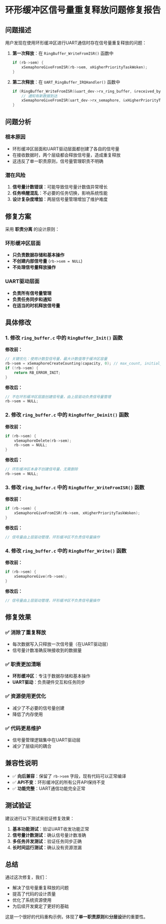 # 环形缓冲区信号量重复释放问题修复报告

## 问题描述

用户发现在使用环形缓冲区进行UART通信时存在信号量重复释放的问题：

1. **第一次释放**：在 `RingBuffer_WriteFromISR()` 函数中
   ```c
   if (rb->sem) {
       xSemaphoreGiveFromISR(rb->sem, xHigherPriorityTaskWoken);
   }
   ```

2. **第二次释放**：在 `UART_RingBuffer_IRQHandler()` 函数中
   ```c
   if (RingBuffer_WriteFromISR(&uart_dev->rx_ring_buffer, &received_byte, &xHigherPriorityTaskWoken) == RB_OK) {
       // 通知有新数据到达
       xSemaphoreGiveFromISR(uart_dev->rx_semaphore, &xHigherPriorityTaskWoken);
   }
   ```

## 问题分析

### 根本原因
- 环形缓冲区层面和UART驱动层面都创建了各自的信号量
- 在接收数据时，两个层级都会释放信号量，造成重复释放
- 这违反了单一职责原则，信号量管理职责不明确

### 潜在风险
1. **信号量计数错误**：可能导致信号量计数值异常增长
2. **任务唤醒混乱**：不必要的任务切换，影响系统性能
3. **设计复杂度增加**：两层信号量管理增加了维护难度

## 修复方案

采用 **职责分离** 的设计原则：

### 环形缓冲区层面
- **只负责数据存储和基本操作**
- **不创建内部信号量** (`rb->sem = NULL`)
- **不处理信号量释放操作**

### UART驱动层面  
- **负责所有信号量管理**
- **负责任务同步和通知**
- **在适当的时机释放信号量**

## 具体修改

### 1. 修改 `ring_buffer.c` 中的 `RingBuffer_Init()` 函数

**修改前：**
```c
// 关键优化：使用计数型信号量，最大计数值等于缓冲区容量
rb->sem = xSemaphoreCreateCounting(capacity, 0); // max_count, initial_count
if (!rb->sem) {
    return RB_ERROR_INIT;
}
```

**修改后：**
```c
// 不在环形缓冲区层面创建信号量，由上层驱动负责信号量管理
rb->sem = NULL;
```

### 2. 修改 `ring_buffer.c` 中的 `RingBuffer_Deinit()` 函数

**修改前：**
```c
if (rb->sem) {
    vSemaphoreDelete(rb->sem);
    rb->sem = NULL;
}
```

**修改后：**
```c
// 环形缓冲区本身不创建信号量，无需删除
rb->sem = NULL;
```

### 3. 修改 `ring_buffer.c` 中的 `RingBuffer_WriteFromISR()` 函数

**修改前：**
```c
if (rb->sem) {
    xSemaphoreGiveFromISR(rb->sem, xHigherPriorityTaskWoken);
}
```

**修改后：**
```c
// 信号量由上层驱动管理，环形缓冲区不负责信号量操作
```

### 4. 修改 `ring_buffer.c` 中的 `RingBuffer_Write()` 函数

**修改前：**
```c
if (rb->sem) {
    xSemaphoreGive(rb->sem);
}
```

**修改后：**
```c
// 信号量由上层驱动管理，环形缓冲区不负责信号量操作
```

## 修复效果

### ✅ 消除了重复释放
- 每次数据写入只释放一次信号量（在UART驱动层）
- 信号量计数准确反映接收到的数据量

### ✅ 职责更加清晰
- **环形缓冲区**：专注于数据存储和基本操作
- **UART驱动**：负责硬件交互和任务同步

### ✅ 资源使用更优化
- 减少了不必要的信号量创建
- 降低了内存使用

### ✅ 代码更易维护
- 信号量管理逻辑集中在UART驱动层
- 减少了层级间的耦合

## 兼容性说明

- ✅ **向后兼容**：保留了 `rb->sem` 字段，现有代码可以正常编译
- ✅ **API不变**：环形缓冲区的所有公开API保持不变
- ✅ **功能完整**：UART通信功能完全正常

## 测试验证

建议进行以下测试来验证修复效果：

1. **基本功能测试**：验证UART收发功能正常
2. **信号量计数测试**：确认信号量计数准确
3. **多任务并发测试**：验证任务同步正确
4. **长时间运行测试**：确认没有资源泄漏

## 总结

通过这次修复，我们：
- 解决了信号量重复释放的问题
- 提高了代码的设计质量
- 优化了系统资源使用
- 为后续开发奠定了更好的基础

这是一个很好的代码重构示例，体现了**单一职责原则**和**分层设计**的重要性。
